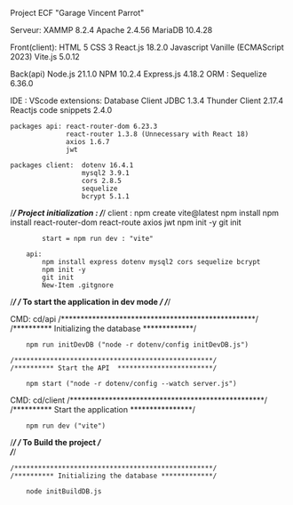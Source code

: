 Project ECF "Garage Vincent Parrot"

Serveur:
    XAMMP 8.2.4
    Apache 2.4.56
    MariaDB  10.4.28

Front(client):
    HTML 5
    CSS 3
    React.js 18.2.0
    Javascript Vanille (ECMAScript 2023)
    Vite.js  5.0.12

Back(api)
    Node.js 21.1.0
    NPM 10.2.4 
    Express.js 4.18.2
    ORM : Sequelize 6.36.0


IDE : VScode
    extensions: Database Client JDBC 1.3.4
                Thunder Client 2.17.4
                Reactjs code snippets 2.4.0

    packages api: react-router-dom 6.23.3
                  react-router 1.3.8 (Unnecessary with React 18) 
                  axios 1.6.7 
                  jwt

    packages client:  dotenv 16.4.1
                      mysql2 3.9.1
                      cors 2.8.5
                      sequelize
                      bcrypt 5.1.1

/*********************************************************************/
            Project initialization :
/*********************************************************************/
    client :
            npm create vite@latest 
            npm install
            npm install react-router-dom react-route axios jwt
            npm init -y
            git init

            start = npm run dev : "vite"

        api:
            npm install express dotenv mysql2 cors sequelize bcrypt
            npm init -y
            git init
            New-Item .gitgnore


/*********************************************************************/
/***           To start the application in dev mode                ***/
/*********************************************************************/

CMD: cd/api
    /**************************************************/
    /********** Initializing the database *************/

        npm run initDevDB ("node -r dotenv/config initDevDB.js")

    /**************************************************/
    /********** Start the API  ************************/    

        npm start ("node -r dotenv/config --watch server.js")

CMD: cd/client
    /**************************************************/
    /********** Start the application  ****************/

        npm run dev ("vite")

/*********************************************************************/
/***                   To Build the project                        ***/    
/*********************************************************************/

    /**************************************************/
    /********** Initializing the database *************/

        node initBuildDB.js 
